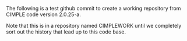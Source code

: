 The following is a test github commit to create a working repository from
CIMPLE code version 2.0.25-a.

Note that this is in a repository named CIMPLEWORK until we completely sort
out the history that lead up to this code base.
